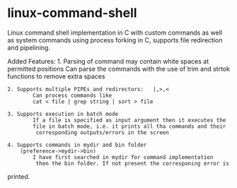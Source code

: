 linux-command-shell
==============

Linux command shell implementation in C
with custom commands as well as system 
commands using process forking in C, 
supports file redirection and pipelining.

Added Features:
	1. Parsing of command may contain white spaces at permitted 
        positions
			Can parse the commands with the use of trim and strtok 
			functions to remove extra spaces

	2. Supports multiple PIPEs and redirectors:   |,>,< 
			Can process commands like 
			cat < file | grep string | sort > file

	3. Supports execution in batch mode
		    If a file is specified as input argument then it executes the
		    file in batch mode, i.e. it prints all tha commands and their 
             corresponding outputs/errors in the screen

	4. Supports commands in mydir and bin folder 
        (preference->mydir->bin)
		    I have first searched in mydir for command implementation
             then the bin folder. If not present the corresponing error is 
printed.
